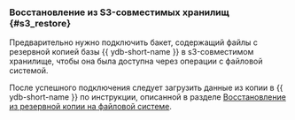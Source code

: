 ### Восстановление из S3-совместимых хранилищ {#s3_restore}

Предварительно нужно подключить бакет, содержащий файлы с резервной копией базы {{ ydb-short-name }} в s3-совместимом хранилище, чтобы она была доступна через операции с файловой системой.

После успешного подключения следует загрузить данные из копии в {{ ydb-short-name }} по инструкции, описанной в разделе [Восстановление из резервной копии на файловой системе](#filesystem_restore).